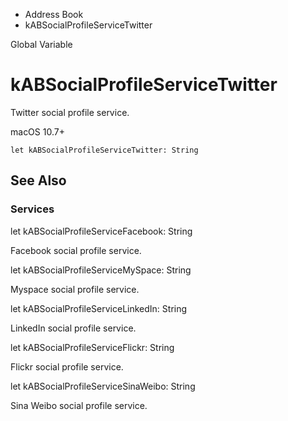 

- Address Book
-  kABSocialProfileServiceTwitter 

Global Variable

# kABSocialProfileServiceTwitter

Twitter social profile service.

macOS 10.7+

``` source
let kABSocialProfileServiceTwitter: String
```

## See Also

### Services

let kABSocialProfileServiceFacebook: String

Facebook social profile service.

let kABSocialProfileServiceMySpace: String

Myspace social profile service.

let kABSocialProfileServiceLinkedIn: String

LinkedIn social profile service.

let kABSocialProfileServiceFlickr: String

Flickr social profile service.

let kABSocialProfileServiceSinaWeibo: String

Sina Weibo social profile service.

